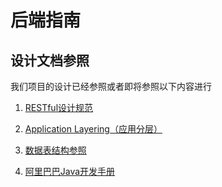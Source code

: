 # 后端指南

## 设计文档参照

我们项目的设计已经参照或者即将参照以下内容进行

1. [RESTful设计规范](https://github.com/aisuhua/restful-api-design-references)
    
3. [Application Layering（应用分层）](https://terasolunaorg.github.io/guideline/1.0.1.RELEASE/en/Overview/ApplicationLayering.html)
4. [数据表结构参照](http://www.macrozheng.com/#/database/mall_database_overview)
5. [阿里巴巴Java开发手册](https://github.com/alibaba/p3c/blob/master/Java开发手册（嵩山版）.pdf)

